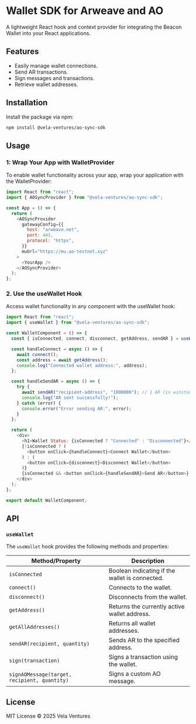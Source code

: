 # Wallet SDK for Arweave and AO

A lightweight React hook and context provider for integrating the Beacon Wallet into your React applications.

## Features

- Easily manage wallet connections.
- Send AR transactions.
- Sign messages and transactions.
- Retrieve wallet addresses.

## Installation

Install the package via npm:

```bash
npm install @vela-ventures/ao-sync-sdk
```

## Usage

### 1: Wrap Your App with WalletProvider

To enable wallet functionality across your app, wrap your application with the WalletProvider:

```javascript
import React from "react";
import { AOSyncProvider } from "@vela-ventures/ao-sync-sdk";

const App = () => {
  return (
    <AOSyncProvider
      gatewayConfig={{
        host: "arweave.net",
        port: 443,
        protocol: "https",
      }}
      muUrl="https://mu.ao-testnet.xyz"
    >
      <YourApp />
    </AOSyncProvider>
  );
};
```

### 2. Use the useWallet Hook

Access wallet functionality in any component with the useWallet hook:

```javascript
import React from "react";
import { useWallet } from "@vela-ventures/ao-sync-sdk";

const WalletComponent = () => {
  const { isConnected, connect, disconnect, getAddress, sendAR } = useWallet();

  const handleConnect = async () => {
    await connect();
    const address = await getAddress();
    console.log("Connected wallet address:", address);
  };

  const handleSendAR = async () => {
    try {
      await sendAR("recipient-address", "1000000"); // 1 AR (in winstons)
      console.log("AR sent successfully!");
    } catch (error) {
      console.error("Error sending AR:", error);
    }
  };

  return (
    <div>
      <h1>Wallet Status: {isConnected ? "Connected" : "Disconnected"}</h1>
      {!isConnected ? (
        <button onClick={handleConnect}>Connect Wallet</button>
      ) : (
        <button onClick={disconnect}>Disconnect Wallet</button>
      )}
      {isConnected && <button onClick={handleSendAR}>Send AR</button>}
    </div>
  );
};

export default WalletComponent;
```

## API

### `useWallet`

The `useWallet` hook provides the following methods and properties:

| Method/Property                              | Description                                    |
| -------------------------------------------- | ---------------------------------------------- |
| `isConnected`                                | Boolean indicating if the wallet is connected. |
| `connect()`                                  | Connects to the wallet.                        |
| `disconnect()`                               | Disconnects from the wallet.                   |
| `getAddress()`                               | Returns the currently active wallet address.   |
| `getAllAddresses()`                          | Returns all wallet addresses.                  |
| `sendAR(recipient, quantity)`                | Sends AR to the specified address.             |
| `sign(transaction)`                          | Signs a transaction using the wallet.          |
| `signAOMessage(target, recipient, quantity)` | Signs a custom AO message.                     |

## License

MIT License © 2025 Vela Ventures
